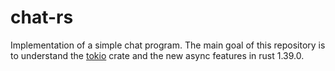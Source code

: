 # chat-rs

Implementation of a simple chat program. The main goal of this repository is to understand the [tokio](https://github.com/tokio-rs/tokio) crate and the new async features in rust 1.39.0.
